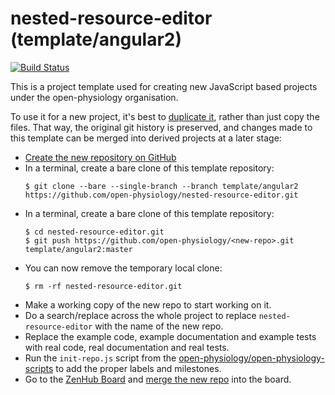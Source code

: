# nested-resource-editor (template/angular2)

[![Build Status](http://img.shields.io/travis/open-physiology/nested-resource-editor/template/angular2.svg)](https://travis-ci.org/open-physiology/nested-resource-editor/branches)

This is a project template used for creating new JavaScript based projects under the open-physiology organisation.

To use it for a new project, it's best to [duplicate it](https://help.github.com/articles/duplicating-a-repository), rather than just copy the files. That way, the original git history is preserved, and changes made to this template can be merged into derived projects at a later stage:

* [Create the new repository on GitHub](https://github.com/organizations/open-physiology/repositories/new)
* In a terminal, create a bare clone of this template repository:
    ```shell
    $ git clone --bare --single-branch --branch template/angular2 https://github.com/open-physiology/nested-resource-editor.git
    ```
* In a terminal, create a bare clone of this template repository:
    ```shell
    $ cd nested-resource-editor.git
    $ git push https://github.com/open-physiology/<new-repo>.git template/angular2:master
    ```
* You can now remove the temporary local clone:
    ```shell
    $ rm -rf nested-resource-editor.git
    ```
* Make a working copy of the new repo to start working on it.
* Do a search/replace across the whole project to replace `nested-resource-editor` with the name of the new repo.
* Replace the example code, example documentation and example tests with real code, real documentation and real tests.
* Run the `init-repo.js` script from the [open-physiology/open-physiology-scripts](https://github.com/open-physiology/open-physiology-scripts) to add the proper labels and milestones.
* Go to the [ZenHub Board](https://github.com/open-physiology/open-physiology#boards) and [merge the new repo](https://www.zenhub.com/blog/multi-repo-boards-have-arrived#mergingrepositories) into the board.
